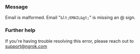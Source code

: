 
### Message
Email is malformed. Email "`&lt;EMAIL&gt;`" is missing an @ sign.

### Further help
If you're having trouble resolving this error, please reach out to [support@ngrok.com](mailto:support@ngrok.com?subject=Help%20with%20ERR_NGROK_5512)

